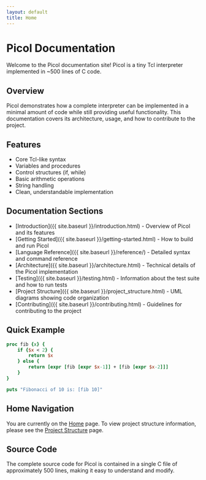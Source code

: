```yaml
---
layout: default
title: Home
---
```


# Picol Documentation

Welcome to the Picol documentation site! Picol is a tiny Tcl interpreter implemented in ~500 lines of C code.

## Overview

Picol demonstrates how a complete interpreter can be implemented in a minimal amount of code while still providing useful functionality. This documentation covers its architecture, usage, and how to contribute to the project.

## Features

- Core Tcl-like syntax
- Variables and procedures
- Control structures (if, while)
- Basic arithmetic operations
- String handling
- Clean, understandable implementation

## Documentation Sections

- [Introduction]({{ site.baseurl }}/introduction.html) - Overview of Picol and its features
- [Getting Started]({{ site.baseurl }}/getting-started.html) - How to build and run Picol
- [Language Reference]({{ site.baseurl }}/reference/) - Detailed syntax and command reference
- [Architecture]({{ site.baseurl }}/architecture.html) - Technical details of the Picol implementation
- [Testing]({{ site.baseurl }}/testing.html) - Information about the test suite and how to run tests
- [Project Structure]({{ site.baseurl }}/project_structure.html) - UML diagrams showing code organization
- [Contributing]({{ site.baseurl }}/contributing.html) - Guidelines for contributing to the project

## Quick Example

```tcl
proc fib {x} {
    if {$x < 2} {
        return $x
    } else {
        return [expr [fib [expr $x-1]] + [fib [expr $x-2]]]
    }
}

puts "Fibonacci of 10 is: [fib 10]"
```

## Home Navigation

You are currently on the [Home](index.md) page. To view project structure information, please see the [Project Structure](project_structure.md) page.

## Source Code

The complete source code for Picol is contained in a single C file of approximately 500 lines, making it easy to understand and modify.